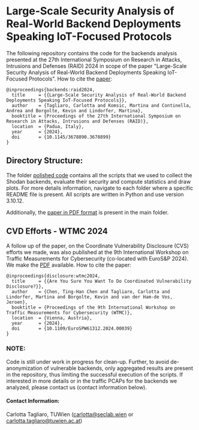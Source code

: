 # Large-Scale Security Analysis of Real-World Backend Deployments Speaking IoT-Focused Protocols

The following repository contains the code for the backends analysis presented at the 27th International Symposium on Research in Attacks, Intrusions and Defenses (RAID) 2024 in scope of the paper "Large-Scale Security Analysis of Real-World Backend Deployments Speaking IoT-Focused Protocols".
How to cite the [paper](raid2024-iot-backends.pdf):

```
@inproceedings{backends:raid2024,
  title     = {{Large-Scale Security Analysis of Real-World Backend Deployments Speaking IoT-Focused Protocols}},
  author    = {Tagliaro, Carlotta and Komsic, Martina and Continella, Andrea and Borgolte, Kevin and Lindorfer, Martina},
  booktitle = {Proceedings of the 27th International Symposium on Research in Attacks, Intrusions and Defenses (RAID)},
  location  = {Padua, Italy},
  year      = {2024},
  doi       = {10.1145/3678890.3678899}
}
```

## Directory Structure:

The folder [polished code](polished%20code) contains all the scripts that we used to collect the Shodan backends, evaluate their security and compute statistics and draw plots. For more details information, navigate to each folder where a specific README file is present. All scripts are written in Python and use version 3.10.12.

Additionally, the [paper in PDF format](raid2024-iot-backends.pdf) is present in the main folder.

## CVD Efforts - WTMC 2024

A follow up of the paper, on the Coordinate Vulnerability Disclosure (CVS) efforts we made, was also published at the 9th International Workshop on Traffic Measurements for Cybersecurity (co-located with EuroS&P 2024). We make the [PDF](disclosure_wtmc24.pdf) available. How to cite the paper:

```
@inproceedings{disclosure:wtmc2024,
  title     = {{Are You Sure You Want To Do Coordinated Vulnerability Disclosure?}},
  author    = {Chen, Ting-Han Chen and Tagliaro, Carlotta and Lindorfer, Martina and Borgolte, Kevin and van der Ham-de Vos, Jeroen},
  booktitle = {Proceedings of the 9th International Workshop on Traffic Measurements for Cybersecurity (WTMC)},
  location  = {Vienna, Austria},
  year      = {2024},
  doi       = {10.1109/EuroSPW61312.2024.00039}
}
```

### NOTE:

Code is still under work in progress for clean-up. Further, to avoid de-anonymization of vulnerable backends, only aggregated results are present in the repository, thus limiting the successful execution of the scripts. If interested in more details or in the traffic PCAPs for the backends we analyzed, please contact us (contact information below).

#### Contact Information:

Carlotta Tagliaro, TUWien (carlotta@seclab.wien or carlotta.tagliaro@tuwien.ac.at)
